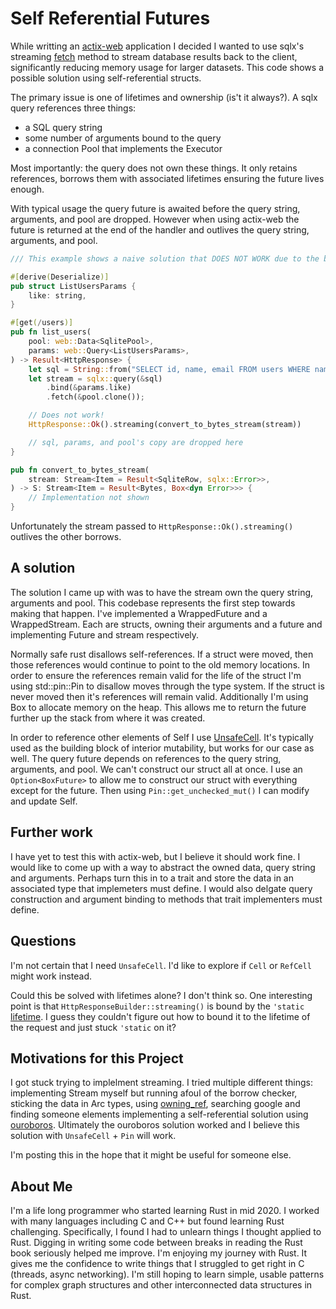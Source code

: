 
# Self Referential Futures

While writting an [actix-web](https://actix.rs/) application I decided I wanted to use
sqlx's streaming [fetch](https://docs.rs/sqlx-core/0.5.11/sqlx_core/query/struct.Query.html#method.fetch)
method to stream database results back to the client, significantly reducing memory usage
for larger datasets. This code shows a possible solution using self-referential structs.

The primary issue is one of lifetimes and ownership \(is't it always?\). A sqlx query references three things:

  * a SQL query string
  * some number of arguments bound to the query
  * a connection Pool that implements the Executor

Most importantly: the query does not own these things. It only retains references, borrows them with
associated lifetimes ensuring the future lives enough.

With typical usage the query future is awaited before the query string, arguments, and pool are
dropped. However when using actix-web the future is returned at the end of the handler and outlives
the query string, arguments, and pool.

```rust
/// This example shows a naive solution that DOES NOT WORK due to the borrow checker

#[derive(Deserialize)]
pub struct ListUsersParams {
    like: string,
}

#[get(/users)]
pub fn list_users(
    pool: web::Data<SqlitePool>,
    params: web::Query<ListUsersParams>,
) -> Result<HttpResponse> {
    let sql = String::from("SELECT id, name, email FROM users WHERE name LIKE ?");
    let stream = sqlx::query(&sql)
        .bind(&params.like)
        .fetch(&pool.clone());

    // Does not work!
    HttpResponse::Ok().streaming(convert_to_bytes_stream(stream))

    // sql, params, and pool's copy are dropped here
}

pub fn convert_to_bytes_stream(
    stream: Stream<Item = Result<SqliteRow, sqlx::Error>>,
) -> S: Stream<Item = Result<Bytes, Box<dyn Error>>> {
    // Implementation not shown
}
```

Unfortunately the stream passed to `HttpResponse::Ok().streaming()` outlives the other borrows.

## A solution

The solution I came up with was to have the stream own the query string, arguments and pool. This
codebase represents the first step towards making that happen. I've implemented a WrappedFuture and
a WrappedStream. Each are structs, owning their arguments and a future and implementing Future and stream
respectively.

Normally safe rust disallows self-references. If a struct were moved, then those references would continue
to point to the old memory locations. In order to ensure the references remain valid for the life of the
struct I'm using std::pin::Pin to disallow moves through the type system. If the struct is never moved then
it's references will remain valid. Additionally I'm using Box to allocate memory on the heap. This allows me to
return the future further up the stack from where it was created.

In order to reference other elements of Self I use [UnsafeCell](https://doc.rust-lang.org/stable/std/cell/struct.UnsafeCell.html).
It's typically used as the building block of interior mutability, but works for our case as well. The query
future depends on references to the query string, arguments, and pool. We can't construct our struct all at once.
I use an `Option<BoxFuture>` to allow me to construct our struct with everything except for the future. Then using
`Pin::get_unchecked_mut()` I can modify and update Self.

## Further work

I have yet to test this with actix-web, but I believe it should work fine. I would like to come up with a way
to abstract the owned data, query string and arguments. Perhaps turn this in to a trait and store the data in an
associated type that implemeters must define. I would also delgate query construction and argument binding to methods
that trait implementers must define.

## Questions

I'm not certain that I need `UnsafeCell`. I'd like to explore if `Cell` or `RefCell` might work instead.

Could this be solved with lifetimes alone? I don't think so. One interesting point is that `HttpResponseBuilder::streaming()` is
bound by the `'static` [lifetime](https://docs.rs/actix-web/4.0.0-rc.3/actix_web/struct.HttpResponseBuilder.html#method.streaming).
I guess they couldn't figure out how to bound it to the lifetime of the request and just stuck `'static` on it?

## Motivations for this Project

I got stuck trying to implelment streaming. I tried multiple different things: implementing Stream myself but
running afoul of the borrow checker, sticking the data in Arc types, using [owning_ref](https://kimundi.github.io/owning-ref-rs/owning_ref/index.html),
searching google and finding someone elements implementing a self-referential solution using [ouroboros](https://docs.rs/ouroboros/0.14.2/ouroboros/index.html).
Ultimately the ouroboros solution worked and I believe this solution with `UnsafeCell` + `Pin` will work.

I'm posting this in the hope that it might be useful for someone else.

## About Me

I'm a life long programmer who started learning Rust in mid 2020. I worked with many languages including C and C++ but found
learning Rust challenging. Specifically, I found I had to unlearn things I thought applied to Rust. Digging in writing some code between
breaks in reading the Rust book seriously helped me improve. I'm enjoying my journey with Rust. It gives me the confidence
to write things that I struggled to get right in C (threads, async networking). I'm still hoping to learn simple, usable patterns
for complex graph structures and other interconnected data structures in Rust.
